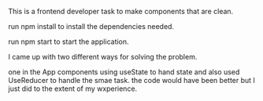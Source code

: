 This is a frontend developer task to make components that are clean.

run npm install to install the dependencies needed.

run npm start to start the application.

I came up with two different ways for solving the problem.

one in the App components using useState to hand state
and also used UseReducer to handle the smae task.
the code would have been better but I just did to the extent of my wxperience.

